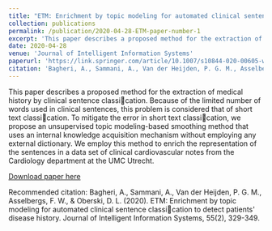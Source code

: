```yaml
---
title: "ETM: Enrichment by topic modeling for automated clinical sentence classication to detect patients' disease history"
collection: publications
permalink: /publication/2020-04-28-ETM-paper-number-1
excerpt: 'This paper describes a proposed method for the extraction of medical history by clinical sentence classication.'
date: 2020-04-28
venue: 'Journal of Intelligent Information Systems'
paperurl: 'https://link.springer.com/article/10.1007/s10844-020-00605-w'
citation: 'Bagheri, A., Sammani, A., Van der Heijden, P. G. M., Asselbergs, F. W., & Oberski, D. L. (2020). ETM: Enrichment by topic modeling for automated clinical sentence classication to detect patients' disease history. Journal of Intelligent Information Systems, 55(2), 329-349.'
---
```


This paper describes a proposed method for the extraction of medical history by clinical sentence classication. Because of the limited number of words used in clinical sentences, this problem is considered that of short text classication. To mitigate the error in short text classication, we propose an unsupervised topic modeling-based smoothing method that uses an internal knowledge acquisition mechanism without employing any external dictionary. We employ this method to enrich the representation of the sentences in a data set of clinical cardiovascular notes from the Cardiology department at the UMC Utrecht.

[Download paper here](https://link.springer.com/article/10.1007/s10844-020-00605-w)

Recommended citation: Bagheri, A., Sammani, A., Van der Heijden, P. G. M., Asselbergs, F. W., & Oberski, D. L. (2020). ETM: Enrichment by topic modeling for automated clinical sentence classication to detect patients' disease history. Journal of Intelligent Information Systems, 55(2), 329-349.